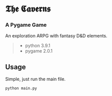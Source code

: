 # 𝕿𝖍𝖊 𝕮𝖆𝖛𝖊𝖗𝖓𝖘   
### A Pygame Game

An exploration ARPG with fantasy D&D elements.

> * python 3.9.1
> * pygame 2.0.1

## Usage

Simple, just run the main file.

```bash
python main.py
```
